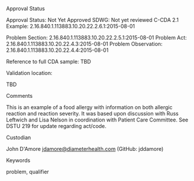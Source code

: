 Approval Status

Approval Status: Not Yet Approved
SDWG: Not yet reviewed
C-CDA 2.1 Example: 2.16.840.1.113883.10.20.22.2.6.1:2015-08-01

Problem Section: 2.16.840.1.113883.10.20.22.2.5.1:2015-08-01 
Problem Act: 2.16.840.1.113883.10.20.22.4.3:2015-08-01 
Problem Observation: 2.16.840.1.113883.10.20.22.4.4:2015-08-01

Reference to full CDA sample: TBD

Validation location: 

TBD 

Comments

This is an example of a food allergy with information on both allergic reaction and reaction severity. It was based upon discussion with Russ Leftwich and Lisa Nelson in coordination with Patient Care Committee. See DSTU 219 for update regarding act/code.

Custodian

John D'Amore jdamore@diameterhealth.com (GitHub: jddamore)

Keywords

problem, qualifier